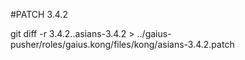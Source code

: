 #PATCH 3.4.2

git diff -r 3.4.2..asians-3.4.2 > ../gaius-pusher/roles/gaius.kong/files/kong/asians-3.4.2.patch

